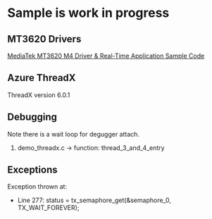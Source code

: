 # Sample is work in progress

## MT3620 Drivers

[MediaTek MT3620 M4 Driver & Real-Time Application Sample Code](https://github.com/MediaTek-Labs/mt3620_m4_software)

## Azure ThreadX

ThreadX version 6.0.1

## Debugging

Note there is a wait loop for degugger attach.

1. demo_threadx.c -> function: thread_3_and_4_entry

## Exceptions

Exception thrown at:

* Line 277:      status = tx_semaphore_get(&semaphore_0, TX_WAIT_FOREVER);